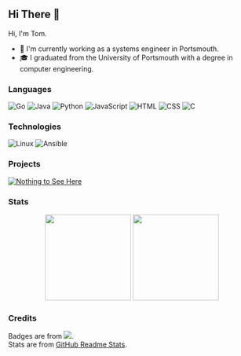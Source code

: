 ## Hi There 👋
<!-- ![Website](https://img.shields.io/badge/-🌍%20Website-000?style=flat-square)Website -->
<!-- ![Email](https://img.shields.io/badge/-📪%20Email-000?style=flat-square)Email -->
<!-- ![LinkedIn](https://img.shields.io/badge/-LinkedIn-000?style=flat-square&logo=LinkedIn)LinkedIn -->

Hi, I'm Tom. 
 - 🏢 I'm currently working as a systems engineer in Portsmouth. 
 - 🎓 I graduated from the University of Portsmouth with a degree in computer engineering.



### Languages
![Go](https://img.shields.io/badge/-Go-000?style=flat-square&logo=go)<!-- Go -->
![Java](https://img.shields.io/badge/-Java-000?style=flat-square&logo=java)<!-- Java -->
![Python](https://img.shields.io/badge/-Python-000?style=flat-square&logo=python)<!-- Python -->
![JavaScript](https://img.shields.io/badge/-JavaScript-000?style=flat-square&logoColor=e6a800&logo=JavaScript)<!-- JavaScript -->
![HTML](https://img.shields.io/badge/-HTML-000?style=flat-square&logo=html5)<!-- HTML -->
![CSS](https://img.shields.io/badge/-CSS-000?style=flat-square&logoColor=blue&logo=CSS3)<!-- CSS -->
![C](https://img.shields.io/badge/-C-000?style=flat-square&logoColor=777&logo=C)<!-- C -->
<!-- ![TypeScript](https://img.shields.io/badge/-TypeScript-000?style=flat-square&logo=TypeScript)TypeScript -->
### Technologies
<!-- ![Docker](https://img.shields.io/badge/-Docker-000?style=flat-square&logo=Docker)Docker -->
<!-- ![React](https://img.shields.io/badge/-React-000?style=flat-square&logo=React)React -->
<!-- ![Next.js](https://img.shields.io/badge/-Next.js-000?style=flat-square&logo=nextdotjs)React -->
![Linux](https://img.shields.io/badge/-Linux-000?style=flat-square&logoColor=fff&logo=Linux)<!-- Linux -->
![Ansible](https://img.shields.io/badge/-Ansible-000?style=flat-square&logo=Ansible)<!-- Ansible -->
### Projects
[![Nothing to See Here](https://img.shields.io/badge/-👀%20Nothing%20to%20See%20Here-000?style=flat-square)](https://youtu.be/aKnX5wci404?t=34)
### Stats
<p align="center">
  <img height="175rem" src="https://github-readme-stats.vercel.app/api?username=TomLawson&bg_color=30,e96443,904e95&title_color=fff&text_color=fff" />
  <img height="175rem" src="https://github-readme-stats.vercel.app/api/top-langs/?username=anuraghazra&layout=compact&bg_color=30,e96443,904e95&title_color=fff&text_color=fff" />
</p>


### Credits
Badges are from [![](https://img.shields.io/badge/-%F0%9F%8C%9Fshields.io-000?style=flat-square)](https://shields.io/).  
Stats are from [GitHub Readme Stats](https://github.com/anuraghazra/github-readme-stats).

<!--
**TomLawson/TomLawson** is a ✨ _special_ ✨ repository because its `README.md` (this file) appears on your GitHub profile.

Here are some ideas to get you started:

- 🔭 I’m currently working on ...
- 🌱 I’m currently learning ...
- 👯 I’m looking to collaborate on ...
- 🤔 I’m looking for help with ...
- 💬 Ask me about ...
- 📫 How to reach me: ...
- 😄 Pronouns: ...
- ⚡ Fun fact: ...
-->
